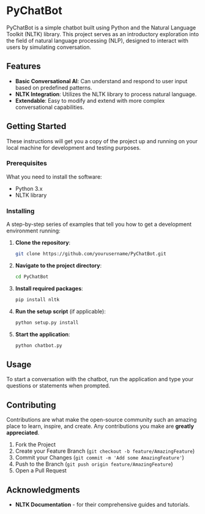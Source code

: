 # PyChatBot

PyChatBot is a simple chatbot built using Python and the Natural Language Toolkit (NLTK) library. This project serves as an introductory exploration into the field of natural language processing (NLP), designed to interact with users by simulating conversation.

## Features

- **Basic Conversational AI**: Can understand and respond to user input based on predefined patterns.
- **NLTK Integration**: Utilizes the NLTK library to process natural language.
- **Extendable**: Easy to modify and extend with more complex conversational capabilities.

## Getting Started

These instructions will get you a copy of the project up and running on your local machine for development and testing purposes.

### Prerequisites

What you need to install the software:

- Python 3.x
- NLTK library

### Installing

A step-by-step series of examples that tell you how to get a development environment running:

1. **Clone the repository**:
   ```bash
   git clone https://github.com/yourusername/PyChatBot.git
   ```

2. **Navigate to the project directory**:
   ```bash
   cd PyChatBot
   ```

3. **Install required packages**:
   ```bash
   pip install nltk
   ```

4. **Run the setup script** (if applicable):
   ```python
   python setup.py install
   ```

5. **Start the application**:
   ```python
   python chatbot.py
   ```

## Usage

To start a conversation with the chatbot, run the application and type your questions or statements when prompted.

## Contributing

Contributions are what make the open-source community such an amazing place to learn, inspire, and create. Any contributions you make are **greatly appreciated**.

1. Fork the Project
2. Create your Feature Branch (`git checkout -b feature/AmazingFeature`)
3. Commit your Changes (`git commit -m 'Add some AmazingFeature'`)
4. Push to the Branch (`git push origin feature/AmazingFeature`)
5. Open a Pull Request

## Acknowledgments
- **NLTK Documentation** - for their comprehensive guides and tutorials.
